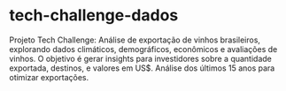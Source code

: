 # tech-challenge-dados
Projeto Tech Challenge: Análise de exportação de vinhos brasileiros, explorando dados climáticos, demográficos, econômicos e avaliações de vinhos. O objetivo é gerar insights para investidores sobre a quantidade exportada, destinos, e valores em US$. Análise dos últimos 15 anos para otimizar exportações.

